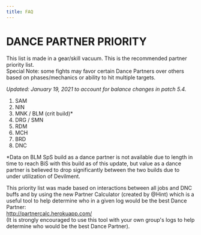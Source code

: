 ```yaml
---
title: FAQ
---
```

# DANCE PARTNER PRIORITY

This list is made in a gear/skill vacuum. This is the recommended partner priority list.\
Special Note: some fights may favor certain Dance Partners over others based on phases/mechanics or ability to hit multiple targets.

*Updated: January 19, 2021 to account for balance changes in patch 5.4.*

1. SAM
2. NIN
3. MNK / BLM (crit build)*
4. DRG / SMN
5. RDM
6. MCH
7. BRD
8. DNC

\*Data on BLM SpS build as a dance partner is not available due to length in time to reach BiS with this build as of this update, but value as a dance partner is believed to drop significantly between the two builds due to under utilization of Devilment.

This priority list was made based on interactions between all jobs and DNC buffs and by using the new Partner Calculator (created by @Hint) which is a useful tool to help determine who in a given log would be the best Dance Partner:\
<http://partnercalc.herokuapp.com/>\
(It is strongly encouraged to use this tool with your own group's logs to help determine who would be the best Dance Partner).